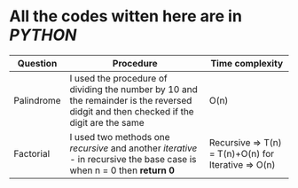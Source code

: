 # All the codes witten here are in **_PYTHON_**

| Question | Procedure | Time complexity |
|-----|-----|----|
| Palindrome | I used the procedure of dividing the number by 10 and the remainder is the reversed didgit and then checked if the digit are the same|O(n)
| Factorial | I used two methods one _recursive_ and another _iterative_ - in recursive the base case is when n = 0 then **return 0** | Recursive => T(n) = T(n)+O(n) for Iterative => O(n)
